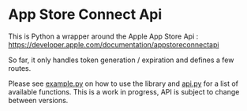 App Store Connect Api
====

This is Python a wrapper around the Apple App Store Api : https://developer.apple.com/documentation/appstoreconnectapi

So far, it only handles token generation / expiration and defines a few routes. 

Please see [example.py](https://github.com/Ponytech/appstoreconnectapi/blob/master/example.py) on how to use the library and [api.py](https://github.com/Ponytech/appstoreconnectapi/blob/master/appstoreconnect/api.py#L58) for a list of available functions. This is a work in progress, API is subject to change between versions.   